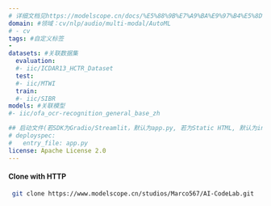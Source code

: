 ```yaml
---
# 详细文档见https://modelscope.cn/docs/%E5%88%9B%E7%A9%BA%E9%97%B4%E5%8D%A1%E7%89%87
domain: #领域：cv/nlp/audio/multi-modal/AutoML
# - cv
tags: #自定义标签
-
datasets: #关联数据集
  evaluation:
  #- iic/ICDAR13_HCTR_Dataset
  test:
  #- iic/MTWI
  train:
  #- iic/SIBR
models: #关联模型
#- iic/ofa_ocr-recognition_general_base_zh

## 启动文件(若SDK为Gradio/Streamlit，默认为app.py, 若为Static HTML, 默认为index.html)
# deployspec:
#   entry_file: app.py
license: Apache License 2.0
---
```

#### Clone with HTTP
```bash
 git clone https://www.modelscope.cn/studios/Marco567/AI-CodeLab.git
```